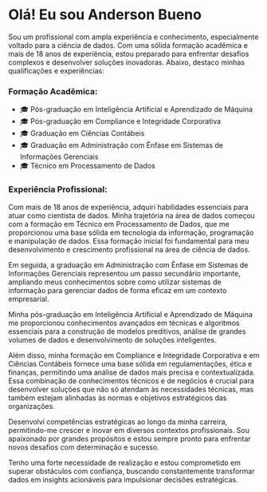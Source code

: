 <h1>Olá! Eu sou Anderson Bueno</h1>

Sou um profissional com ampla experiência e conhecimento, especialmente voltado para a ciência de dados. Com uma sólida formação acadêmica e mais de 18 anos de experiência, estou preparado para enfrentar desafios complexos e desenvolver soluções inovadoras. Abaixo, destaco minhas qualificações e experiências:

### Formação Acadêmica:
- 🎓 Pós-graduação em Inteligência Artificial e Aprendizado de Máquina
- 🎓 Pós-graduação em Compliance e Integridade Corporativa
- 🎓 Graduação em Ciências Contábeis
- 🎓 Graduação em Administração com Ênfase em Sistemas de Informações Gerenciais
- 🎓 Técnico em Processamento de Dados

### Experiência Profissional:

Com mais de 18 anos de experiência, adquiri habilidades essenciais para atuar como cientista de dados. Minha trajetória na área de dados começou com a formação em Técnico em Processamento de Dados, que me proporcionou uma base sólida em tecnologia da informação, programação e manipulação de dados. Essa formação inicial foi fundamental para meu desenvolvimento e crescimento profissional na área de ciência de dados.

Em seguida, a graduação em Administração com Ênfase em Sistemas de Informações Gerenciais representou um passo secundário importante, ampliando meus conhecimentos sobre como utilizar sistemas de informação para gerenciar dados de forma eficaz em um contexto empresarial.

Minha pós-graduação em Inteligência Artificial e Aprendizado de Máquina me proporcionou conhecimentos avançados em técnicas e algoritmos essenciais para a construção de modelos preditivos, análise de grandes volumes de dados e desenvolvimento de soluções inteligentes.

Além disso, minha formação em Compliance e Integridade Corporativa e em Ciências Contábeis fornece uma base sólida em regulamentações, ética e finanças, permitindo uma análise de dados mais precisa e contextualizada. Essa combinação de conhecimentos técnicos e de negócios é crucial para desenvolver soluções que não só atendam às necessidades técnicas, mas também estejam alinhadas às normas e objetivos estratégicos das organizações.

Desenvolvi competências estratégicas ao longo da minha carreira, permitindo-me crescer e inovar em diversos contextos profissionais. Sou apaixonado por grandes propósitos e estou sempre pronto para enfrentar novos desafios com determinação e sucesso.

Tenho uma forte necessidade de realização e estou comprometido em superar obstáculos com confiança, buscando constantemente transformar dados em insights acionáveis para impulsionar decisões estratégicas.







